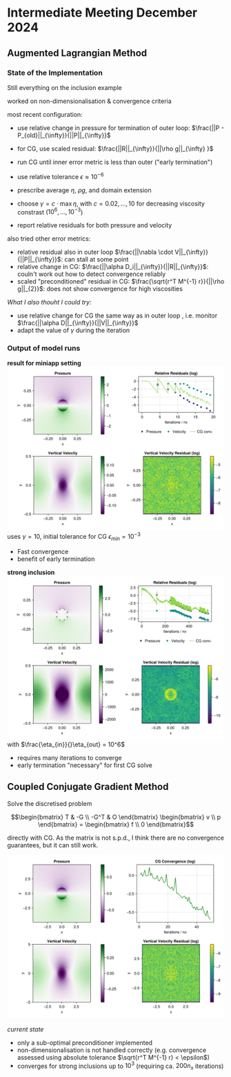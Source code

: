 # Intermediate Meeting December 2024

## Augmented Lagrangian Method

### State of the Implementation

Still everything on the inclusion example

worked on non-dimensionalisation & convergence criteria

most recent configuration:
* use relative change in pressure for termination of outer loop: $\frac{||P - P_{old}||_{\infty}}{||P||_{\infty}}$
* for CG, use scaled residual: $\frac{||R||_{\infty}}{||\rho g||_{\infty} }$
* run CG until inner error metric is less than outer ("early termination")
* use relative tolerance $\epsilon \approx 10^{-6}$

* prescribe average $\eta$, $\rho g$, and domain extension
* choose $\gamma = c \cdot \max{\eta}$, with $c = 0.02, \dots,  10$ for decreasing viscosity constrast ($10^6, \dots, 10^{-3}$)

* report relative residuals for both pressure and velocity

also tried other error metrics:
* relative residual also in outer loop $\frac{||\nabla \cdot V||_{\infty}}{||P||_{\infty}}$: can stall at some point
* relative change in CG: $\frac{||\alpha D_i||_{\infty}}{||R||_{\infty}}$: couln't work out how to detect convergence reliably
* scaled "preconditioned" residual in CG: $\frac{\sqrt{r^T M^{-1} r}}{||\rho g||_{2}}$: does not show convergence for high viscosities

*What I also thouht I could try:*
* use relative change for CG the same way as in outer loop , i.e. monitor $\frac{||\alpha D||_{\infty}}{||V||_{\infty}}$
* adapt the value of $\gamma$ during the iteration

### Output of model runs

**result for miniapp setting**
![](../figures/2_output_miniapp_10.png)
uses $\gamma = 10$, initial tolerance for CG $\epsilon_{min} = 10^{-3}$

* Fast convergence
* benefit of early termination

**strong inclusion**
![](../figures/2_output_plus6_pt02.png)
with $\frac{\eta_{in}}{}\eta_{out} = 10^6$

* requires many iterations to converge
* early termination "necessary" for first CG solve 

## Coupled Conjugate Gradient Method

Solve the discretised problem

```math
\begin{bmatrix}
T & -G \\
-G^T & O
\end{bmatrix}
\begin{bmatrix}
v \\
p
\end{bmatrix}
= 
\begin{bmatrix}
f \\ 
0
\end{bmatrix}
```

directly with CG. As the matrix is not s.p.d., I think there are no convergence guarantees, but it can still work.

![](../figures/3_output_miniapp.png)

*current state*
* only a sub-optimal preconditioner implemented
* non-dimensionalisation is not handled correctly (e.g. convergence assessed using absolute tolerance $\sqrt{r^T M^{-1} r} < \epsilon$)
* converges for strong inclusions up to $10^3$ (requiring ca. $200 n_x$ iterations) 